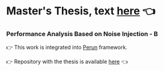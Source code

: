 # Master's Thesis, text [here](https://www.fit.vut.cz/study/thesis-file/24144/24144.pdf) :point_left:

### Performance Analysis Based on Noise Injection - B

:point_right: This work is integrated into [Perun](https://github.com/xlisci02/perun/tree/ml/perfblowing) framework.

:point_right: Repository with the thesis is available [here](https://github.com/xlisci02/Performance-Analysis-Based-on-Noise-Injection) :point_left: